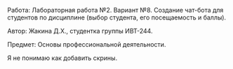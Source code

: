 Работа: Лабораторная работа №2. Вариант №8. Создание чат-бота для студентов по дисциплине (выбор студента, его посещаемость и баллы).

Автор: Жакина Д.Х., студентка группы ИВТ-244.

Предмет: Основы профессиональной деятельности.

Я не понимаю как добавить скрины.
